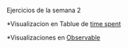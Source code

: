 Ejercicios de la semana 2

*Visualizacion en Tablue de [time spent](https://estebanotero.github.io/infovis/s2/tableau.html)

*Visualizaciones en [Observable](https://observablehq.com/d/8bcd0689e1b6afc4)

